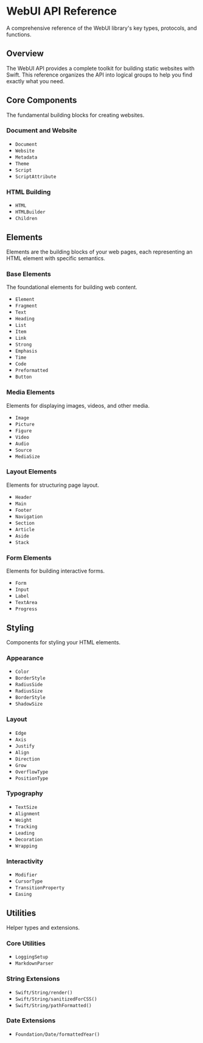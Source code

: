 # WebUI API Reference

A comprehensive reference of the WebUI library's key types, protocols, and functions.

## Overview

The WebUI API provides a complete toolkit for building static websites with Swift. This reference organizes the API into logical groups to help you find exactly what you need.

## Core Components

The fundamental building blocks for creating websites.

### Document and Website

- ``Document``
- ``Website``
- ``Metadata``
- ``Theme``
- ``Script``
- ``ScriptAttribute``

### HTML Building

- ``HTML``
- ``HTMLBuilder``
- ``Children``

## Elements

Elements are the building blocks of your web pages, each representing an HTML element with specific semantics.

### Base Elements

The foundational elements for building web content.

- ``Element``
- ``Fragment``
- ``Text``
- ``Heading``
- ``List``
- ``Item``
- ``Link``
- ``Strong``
- ``Emphasis``
- ``Time``
- ``Code``
- ``Preformatted``
- ``Button``

### Media Elements

Elements for displaying images, videos, and other media.

- ``Image``
- ``Picture``
- ``Figure``
- ``Video``
- ``Audio``
- ``Source``
- ``MediaSize``

### Layout Elements

Elements for structuring page layout.

- ``Header``
- ``Main``
- ``Footer``
- ``Navigation``
- ``Section``
- ``Article``
- ``Aside``
- ``Stack``

### Form Elements

Elements for building interactive forms.

- ``Form``
- ``Input``
- ``Label``
- ``TextArea``
- ``Progress``

## Styling

Components for styling your HTML elements.

### Appearance

- ``Color``
- ``BorderStyle``
- ``RadiusSide``
- ``RadiusSize``
- ``BorderStyle``
- ``ShadowSize``

### Layout

- ``Edge``
- ``Axis``
- ``Justify``
- ``Align``
- ``Direction``
- ``Grow``
- ``OverflowType``
- ``PositionType``

### Typography

- ``TextSize``
- ``Alignment``
- ``Weight``
- ``Tracking``
- ``Leading``
- ``Decoration``
- ``Wrapping``

### Interactivity

- ``Modifier``
- ``CursorType``
- ``TransitionProperty``
- ``Easing``

## Utilities

Helper types and extensions.

### Core Utilities

- ``LoggingSetup``
- ``MarkdownParser``

### String Extensions

- ``Swift/String/render()``
- ``Swift/String/sanitizedForCSS()``
- ``Swift/String/pathFormatted()``

### Date Extensions

- ``Foundation/Date/formattedYear()``

